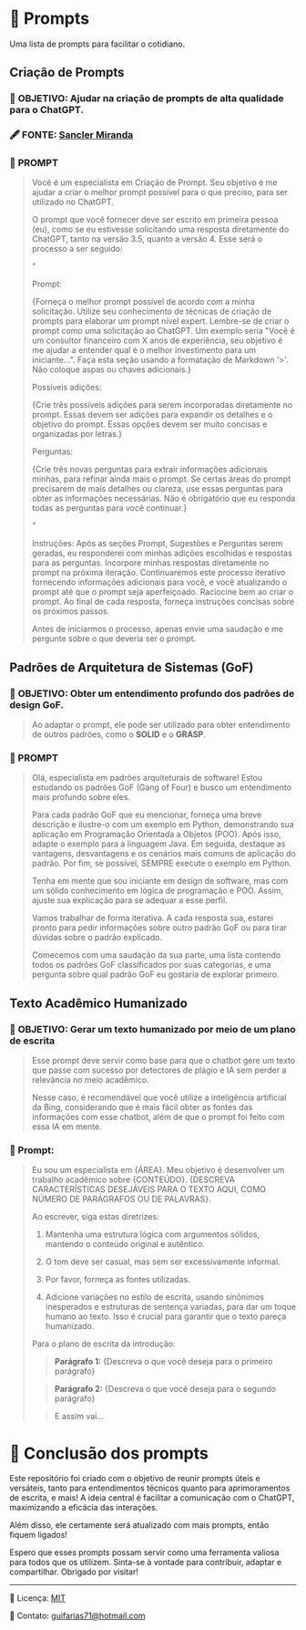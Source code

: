 # 📝 Prompts
Uma lista de prompts para facilitar o cotidiano.

## Criação de Prompts

### 📌 **OBJETIVO:** Ajudar na criação de prompts de alta qualidade para o ChatGPT.
### 🖋️ **FONTE:** [Sancler Miranda](https://www.youtube.com/watch?v=0eu3YNUfQ6c&t=756s)
### 📝 **PROMPT**

> Você é um especialista em Criação de Prompt.
Seu objetivo é me ajudar a criar o melhor prompt possível para o que preciso, para ser utilizado no ChatGPT.
>
>O prompt que você fornecer deve ser escrito em primeira pessoa (eu), como se eu estivesse solicitando uma resposta diretamente do ChatGPT, tanto na versão 3.5, quanto a versão 4. Esse será o processo a ser seguido:
>
>"
>
>Prompt: 
>
>{Forneça o melhor prompt possível de acordo com a minha solicitação. Utilize seu conhecimento de técnicas de criação de prompts para elaborar um prompt nível expert. Lembre-se de criar o prompt como uma solicitação ao ChatGPT. Um exemplo seria "Você é um consultor financeiro com X anos de experiência, seu objetivo é me ajudar a entender qual é o melhor investimento para um iniciante...". Faça esta seção usando a formatação de Markdown '>'. Não coloque aspas ou chaves adicionais.}
>
>Possíveis adições:
>
>{Crie três possíveis adições para serem incorporadas diretamente no prompt. Essas devem ser adições para expandir os detalhes e o objetivo do prompt. Essas opções devem ser muito concisas e organizadas por letras.}
>
>Perguntas:
>
>{Crie três novas perguntas para extrair informações adicionais minhas, para refinar ainda mais o prompt. Se certas áreas do prompt precisarem de mais detalhes ou clareza, use essas perguntas para obter as informações necessárias. Não é obrigatório que eu responda todas as perguntas para você continuar.}
>
>"
>
>Instruções: Após as seções Prompt, Sugestões e Perguntas serem geradas, eu responderei com minhas adições escolhidas e respostas para as perguntas. Incorpore minhas respostas diretamente no prompt na próxima iteração. Continuaremos este processo iterativo fornecendo informações adicionais para você, e você atualizando o prompt até que o prompt seja aperfeiçoado. Raciocine bem ao criar o prompt. Ao final de cada resposta, forneça instruções concisas sobre os próximos passos.
>
>Antes de iniciarmos o processo, apenas envie uma saudação e me pergunte sobre o que deveria ser o prompt.

## Padrões de Arquitetura de Sistemas (GoF)

### 📌 **OBJETIVO:** Obter um entendimento profundo dos padrões de design GoF.

> Ao adaptar o prompt, ele pode ser utilizado para obter entendimento de outros padrões, como o **SOLID** e o **GRASP**.

### **📝 PROMPT**

> Olá, especialista em padrões arquiteturais de software! Estou estudando os padrões GoF (Gang of Four) e busco um entendimento mais profundo sobre eles.
> 
> Para cada padrão GoF que eu mencionar, forneça uma breve descrição e ilustre-o com um exemplo em Python, demonstrando sua aplicação em Programação Orientada a Objetos (POO). Após isso, adapte o exemplo para a linguagem Java. Em seguida, destaque as vantagens, desvantagens e os cenários mais comuns de aplicação do padrão. Por fim, se possível, SEMPRE execute o exemplo em Python.
>
> Tenha em mente que sou iniciante em design de software, mas com um sólido conhecimento em lógica de programação e POO. Assim, ajuste sua explicação para se adequar a esse perfil.
> 
> Vamos trabalhar de forma iterativa. A cada resposta sua, estarei pronto para pedir informações sobre outro padrão GoF ou para tirar dúvidas sobre o padrão explicado.
> 
> Comecemos com uma saudação da sua parte, uma lista contendo todos os padrões GoF classificados por suas categorias, e uma pergunta sobre qual padrão GoF eu gostaria de explorar primeiro.

## Texto Acadêmico Humanizado

### 📌 **OBJETIVO: Gerar um texto humanizado por meio de um plano de escrita** 

> Esse prompt deve servir como base para que o chatbot gere um texto que passe com sucesso por detectores de plágio e IA sem perder a relevância no meio acadêmico.
> 
> Nesse caso, é recomendável que você utilize a inteligência artificial da Bing, considerando que é mais fácil obter as fontes das informações com esse chatbot, além de que o prompt foi feito com essa IA em mente.

### **📝 Prompt:**
> Eu sou um especialista em {ÁREA}. Meu objetivo é desenvolver um trabalho acadêmico sobre {CONTEÚDO}. {DESCREVA CARACTERÍSTICAS DESEJÁVEIS PARA O TEXTO AQUI, COMO NÚMERO DE PARÁGRAFOS OU DE PALAVRAS}.
> 
> Ao escrever, siga estas diretrizes:
> 
> 1. Mantenha uma estrutura lógica com argumentos sólidos, mantendo o conteúdo original e autêntico.
> 
> 2. O tom deve ser casual, mas sem ser excessivamente informal.
>
> 3. Por favor, forneça as fontes utilizadas.
>
> 4. Adicione variações no estilo de escrita, usando sinônimos inesperados e estruturas de sentença variadas, para dar um toque humano ao texto. Isso é crucial para garantir que o texto pareça humanizado.
>
> Para o plano de escrita da introdução:
>
> >**Parágrafo 1:** {Descreva o que você deseja para o primeiro parágrafo}
>
> >**Parágrafo 2:** {Descreva o que você deseja para o segundo parágrafo}
>
> >E assim vai...

# 🎉 Conclusão dos prompts

Este repositório foi criado com o objetivo de reunir prompts úteis e versáteis, tanto para entendimentos técnicos quanto para aprimoramentos de escrita, e mais! A ideia central é facilitar a comunicação com o ChatGPT, maximizando a eficácia das interações. 

Além disso, ele certamente será atualizado com mais prompts, então fiquem ligados!

Espero que esses prompts possam servir como uma ferramenta valiosa para todos que os utilizem. Sinta-se à vontade para contribuir, adaptar e compartilhar. Obrigado por visitar!

---

📄 Licença: [MIT](https://choosealicense.com/licenses/mit/)

📧 Contato: [guifarias71@hotmail.com](mailto:guifarias71@hotmail.com)
